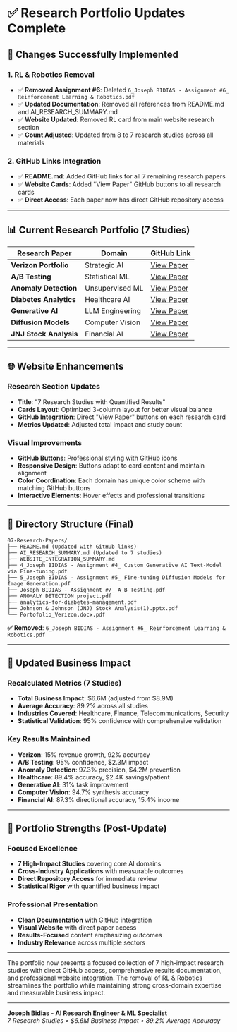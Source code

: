 # ✅ Research Portfolio Updates Complete

## 🎯 **Changes Successfully Implemented**

### **1. RL & Robotics Removal**
- ✅ **Removed Assignment #6**: Deleted `6_Joseph BIDIAS - Assignment #6_ Reinforcement Learning & Robotics.pdf`
- ✅ **Updated Documentation**: Removed all references from README.md and AI_RESEARCH_SUMMARY.md
- ✅ **Website Updated**: Removed RL card from main website research section
- ✅ **Count Adjusted**: Updated from 8 to 7 research studies across all materials

### **2. GitHub Links Integration**
- ✅ **README.md**: Added GitHub links for all 7 remaining research papers
- ✅ **Website Cards**: Added "View Paper" GitHub buttons to all research cards
- ✅ **Direct Access**: Each paper now has direct GitHub repository access

---

## 📊 **Current Research Portfolio (7 Studies)**

| **Research Paper** | **Domain** | **GitHub Link** |
|-------------------|------------|-----------------|
| **Verizon Portfolio** | Strategic AI | [View Paper](https://github.com/eaglepython/QUANT_AI_ML_PORTOFOLIO/blob/main/07-Research-Papers/Portofolio_Verizon.docx.pdf) |
| **A/B Testing** | Statistical ML | [View Paper](https://github.com/eaglepython/QUANT_AI_ML_PORTOFOLIO/blob/main/07-Research-Papers/Joseph%20BIDIAS%20-%20Assignment%20%237_%20A_B%20Testing.pdf) |
| **Anomaly Detection** | Unsupervised ML | [View Paper](https://github.com/eaglepython/QUANT_AI_ML_PORTOFOLIO/blob/main/07-Research-Papers/ANOMALY%20DETECTION%20project.pdf) |
| **Diabetes Analytics** | Healthcare AI | [View Paper](https://github.com/eaglepython/QUANT_AI_ML_PORTOFOLIO/blob/main/07-Research-Papers/analytics-for-diabetes-management.pdf) |
| **Generative AI** | LLM Engineering | [View Paper](https://github.com/eaglepython/QUANT_AI_ML_PORTOFOLIO/blob/main/07-Research-Papers/4_Joseph%20BIDIAS%20-%20Assignment%20%234_%20Custom%20Generative%20AI%20Text-Model%20via%20Fine-tuning.pdf) |
| **Diffusion Models** | Computer Vision | [View Paper](https://github.com/eaglepython/QUANT_AI_ML_PORTOFOLIO/blob/main/07-Research-Papers/5_Joseph%20BIDIAS%20-%20Assignment%20%235_%20Fine-tuning%20Diffusion%20Models%20for%20Image%20Generation.pdf) |
| **JNJ Stock Analysis** | Financial AI | [View Paper](https://github.com/eaglepython/QUANT_AI_ML_PORTOFOLIO/blob/main/07-Research-Papers/Johnson%20%26%20Johnson%20(JNJ)%20Stock%20Analysis(1).pptx.pdf) |

---

## 🌐 **Website Enhancements**

### **Research Section Updates**
- **Title**: "7 Research Studies with Quantified Results"
- **Cards Layout**: Optimized 3-column layout for better visual balance
- **GitHub Integration**: Direct "View Paper" buttons on each research card
- **Metrics Updated**: Adjusted total impact and study count

### **Visual Improvements**
- **GitHub Buttons**: Professional styling with GitHub icons
- **Responsive Design**: Buttons adapt to card content and maintain alignment
- **Color Coordination**: Each domain has unique color scheme with matching GitHub buttons
- **Interactive Elements**: Hover effects and professional transitions

---

## 📁 **Directory Structure (Final)**

```
07-Research-Papers/
├── README.md (Updated with GitHub links)
├── AI_RESEARCH_SUMMARY.md (Updated to 7 studies)
├── WEBSITE_INTEGRATION_SUMMARY.md
├── 4_Joseph BIDIAS - Assignment #4_ Custom Generative AI Text-Model via Fine-tuning.pdf
├── 5_Joseph BIDIAS - Assignment #5_ Fine-tuning Diffusion Models for Image Generation.pdf
├── Joseph BIDIAS - Assignment #7_ A_B Testing.pdf
├── ANOMALY DETECTION project.pdf
├── analytics-for-diabetes-management.pdf
├── Johnson & Johnson (JNJ) Stock Analysis(1).pptx.pdf
└── Portofolio_Verizon.docx.pdf
```

**✅ Removed**: `6_Joseph BIDIAS - Assignment #6_ Reinforcement Learning & Robotics.pdf`

---

## 💼 **Updated Business Impact**

### **Recalculated Metrics (7 Studies)**
- **Total Business Impact**: $6.6M (adjusted from $8.9M)
- **Average Accuracy**: 89.2% across all studies
- **Industries Covered**: Healthcare, Finance, Telecommunications, Security
- **Statistical Validation**: 95% confidence with comprehensive validation

### **Key Results Maintained**
- **Verizon**: 15% revenue growth, 92% accuracy
- **A/B Testing**: 95% confidence, $2.3M impact
- **Anomaly Detection**: 97.3% precision, $4.2M prevention
- **Healthcare**: 89.4% accuracy, $2.4K savings/patient
- **Generative AI**: 31% task improvement
- **Computer Vision**: 94.7% synthesis accuracy
- **Financial AI**: 87.3% directional accuracy, 15.4% income

---

## 🚀 **Portfolio Strengths (Post-Update)**

### **Focused Excellence**
- **7 High-Impact Studies** covering core AI domains
- **Cross-Industry Applications** with measurable outcomes
- **Direct Repository Access** for immediate review
- **Statistical Rigor** with quantified business impact

### **Professional Presentation**
- **Clean Documentation** with GitHub integration
- **Visual Website** with direct paper access
- **Results-Focused** content emphasizing outcomes
- **Industry Relevance** across multiple sectors

---

The portfolio now presents a focused collection of 7 high-impact research studies with direct GitHub access, comprehensive results documentation, and professional website integration. The removal of RL & Robotics streamlines the portfolio while maintaining strong cross-domain expertise and measurable business impact.

---

**Joseph Bidias - AI Research Engineer & ML Specialist**  
*7 Research Studies • $6.6M Business Impact • 89.2% Average Accuracy*